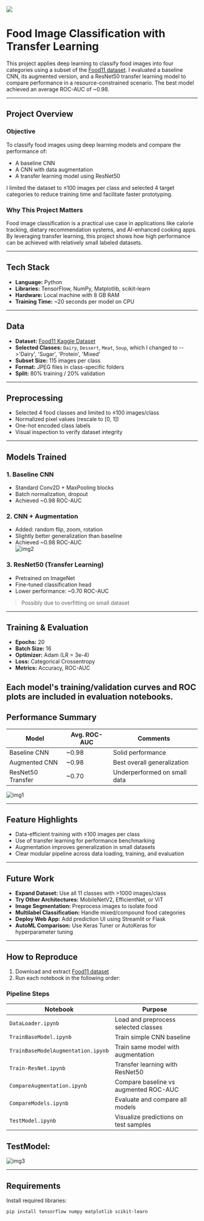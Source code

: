 ![](UTA-DataScience-Logo.png)

# Food Image Classification with Transfer Learning

This project applies deep learning to classify food images into four categories using a subset of the [Food11 dataset](https://www.kaggle.com/datasets/trolukovich/food11-image-dataset). I evaluated a baseline CNN, its augmented version, and a ResNet50 transfer learning model to compare performance in a resource-constrained scenario. The best model achieved an average ROC-AUC of ~0.98.

---

##  Project Overview

###  Objective
To classify food images using deep learning models and compare the performance of:
- A baseline CNN
- A CNN with data augmentation
- A transfer learning model using ResNet50

I limited the dataset to ≤100 images per class and selected 4 target categories to reduce training time and facilitate faster prototyping.

###  Why This Project Matters
Food image classification is a practical use case in applications like calorie tracking, dietary recommendation systems, and AI-enhanced cooking apps. By leveraging transfer learning, this project shows how high performance can be achieved with relatively small labeled datasets.

---

##  Tech Stack

- **Language:** Python
- **Libraries:** TensorFlow, NumPy, Matplotlib, scikit-learn
- **Hardware:** Local machine with 8 GB RAM
- **Training Time:** ~20 seconds per model on CPU

---

##  Data

- **Dataset:** [Food11 Kaggle Dataset](https://www.kaggle.com/datasets/trolukovich/food11-image-dataset)
- **Selected Classes:** `Dairy`, `Dessert`, `Meat`, `Soup`, which I changed to -->'Dairy', 'Sugar', 'Protein', 'Mixed'
- **Subset Size:** 115 images per class
- **Format:** JPEG files in class-specific folders
- **Split:** 80% training / 20% validation

---

##  Preprocessing

- Selected 4 food classes and limited to ≤100 images/class
- Normalized pixel values (rescale to [0, 1])
- One-hot encoded class labels
- Visual inspection to verify dataset integrity

---

## Models Trained

### 1. Baseline CNN  
- Standard Conv2D + MaxPooling blocks  
- Batch normalization, dropout  
- Achieved ~0.98 ROC-AUC

### 2. CNN + Augmentation  
- Added: random flip, zoom, rotation  
- Slightly better generalization than baseline  
- Achieved ~0.98 ROC-AUC  
![img2](img2.png)


### 3. ResNet50 (Transfer Learning)  
- Pretrained on ImageNet  
- Fine-tuned classification head  
- Lower performance: ~0.70 ROC-AUC  
> Possibly due to overfitting on small dataset

---

##  Training & Evaluation

- **Epochs:** 20  
- **Batch Size:** 16  
- **Optimizer:** Adam (LR = 3e-4)  
- **Loss:** Categorical Crossentropy  
- **Metrics:** Accuracy, ROC-AUC

Each model's training/validation curves and ROC plots are included in evaluation notebooks.
---

##  Performance Summary

| Model              | Avg. ROC-AUC | Comments                     |
|-------------------|--------------|------------------------------|
| Baseline CNN       | ~0.98        | Solid performance            |
| Augmented CNN      | ~0.98        | Best overall generalization  |
| ResNet50 Transfer  | ~0.70        | Underperformed on small data |

![img1](img1.png)

---

##  Feature Highlights

- Data-efficient training with ≤100 images per class
- Use of transfer learning for performance benchmarking
- Augmentation improves generalization in small datasets
- Clear modular pipeline across data loading, training, and evaluation

---

##  Future Work

- **Expand Dataset:** Use all 11 classes with >1000 images/class  
- **Try Other Architectures:** MobileNetV2, EfficientNet, or ViT  
- **Image Segmentation:** Preprocess images to isolate food  
- **Multilabel Classification:** Handle mixed/compound food categories  
- **Deploy Web App:** Add prediction UI using Streamlit or Flask  
- **AutoML Comparison:** Use Keras Tuner or AutoKeras for hyperparameter tuning

---

##  How to Reproduce

1. Download and extract [Food11 dataset](https://www.kaggle.com/datasets/trolukovich/food11-image-dataset)
2. Run each notebook in the following order:

###  Pipeline Steps

| Notebook                         | Purpose                                |
|----------------------------------|----------------------------------------|
| `DataLoader.ipynb`               | Load and preprocess selected classes   |
| `TrainBaseModel.ipynb`           | Train simple CNN baseline              |
| `TrainBaseModelAugmentation.ipynb` | Train same model with augmentation  |
| `Train-ResNet.ipynb`             | Transfer learning with ResNet50        |
| `CompareAugmentation.ipynb`      | Compare baseline vs augmented ROC-AUC  |
| `CompareModels.ipynb`            | Evaluate and compare all models        |
| `TestModel.ipynb`                | Visualize predictions on test samples  |

## TestModel:
![img3](img3.png)

---

##  Requirements

Install required libraries:

```bash
pip install tensorflow numpy matplotlib scikit-learn
